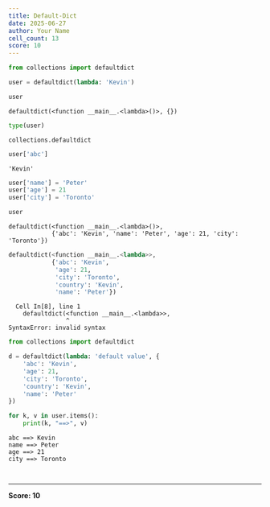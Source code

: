 ```yaml
---
title: Default-Dict
date: 2025-06-27
author: Your Name
cell_count: 13
score: 10
---
```


```python
from collections import defaultdict
```


```python
user = defaultdict(lambda: 'Kevin')
```


```python
user
```




    defaultdict(<function __main__.<lambda>()>, {})




```python
type(user)
```




    collections.defaultdict




```python
user['abc']
```




    'Kevin'




```python
user['name'] = 'Peter'
user['age'] = 21
user['city'] = 'Toronto'
```


```python
user
```




    defaultdict(<function __main__.<lambda>()>,
                {'abc': 'Kevin', 'name': 'Peter', 'age': 21, 'city': 'Toronto'})




```python
defaultdict(<function __main__.<lambda>>,
            {'abc': 'Kevin',
             'age': 21,
             'city': 'Toronto',
             'country': 'Kevin',
             'name': 'Peter'})
```


      Cell In[8], line 1
        defaultdict(<function __main__.<lambda>>,
                    ^
    SyntaxError: invalid syntax
    



```python
from collections import defaultdict

```


```python
d = defaultdict(lambda: 'default value', {
    'abc': 'Kevin',
    'age': 21,
    'city': 'Toronto',
    'country': 'Kevin',
    'name': 'Peter'
})
```


```python
for k, v in user.items():
    print(k, "==>", v)
```

    abc ==> Kevin
    name ==> Peter
    age ==> 21
    city ==> Toronto
    


```python

```


```python

```


---
**Score: 10**
